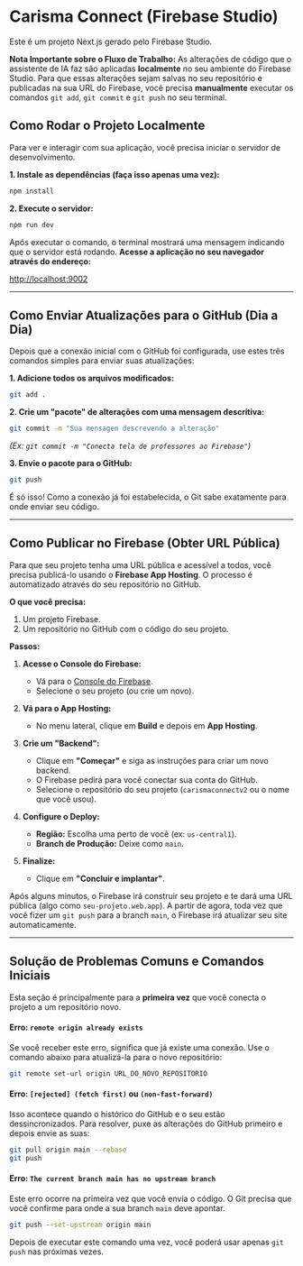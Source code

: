 # Carisma Connect (Firebase Studio)

Este é um projeto Next.js gerado pelo Firebase Studio.

**Nota Importante sobre o Fluxo de Trabalho:** As alterações de código que o assistente de IA faz são aplicadas **localmente** no seu ambiente do Firebase Studio. Para que essas alterações sejam salvas no seu repositório e publicadas na sua URL do Firebase, você precisa **manualmente** executar os comandos `git add`, `git commit` e `git push` no seu terminal.

## Como Rodar o Projeto Localmente

Para ver e interagir com sua aplicação, você precisa iniciar o servidor de desenvolvimento.

**1. Instale as dependências (faça isso apenas uma vez):**
```bash
npm install
```

**2. Execute o servidor:**
```bash
npm run dev
```

Após executar o comando, o terminal mostrará uma mensagem indicando que o servidor está rodando. **Acesse a aplicação no seu navegador através do endereço:**

[http://localhost:9002](http://localhost:9002)

---

## Como Enviar Atualizações para o GitHub (Dia a Dia)

Depois que a conexão inicial com o GitHub foi configurada, use estes três comandos simples para enviar suas atualizações:

**1. Adicione todos os arquivos modificados:**
```bash
git add .
```

**2. Crie um "pacote" de alterações com uma mensagem descritiva:**
```bash
git commit -m "Sua mensagem descrevendo a alteração"
```
*(Ex: `git commit -m "Conecta tela de professores ao Firebase"`)*

**3. Envie o pacote para o GitHub:**
```bash
git push
```
É só isso! Como a conexão já foi estabelecida, o Git sabe exatamente para onde enviar seu código.

---

## Como Publicar no Firebase (Obter URL Pública)

Para que seu projeto tenha uma URL pública e acessível a todos, você precisa publicá-lo usando o **Firebase App Hosting**. O processo é automatizado através do seu repositório no GitHub.

**O que você precisa:**
1.  Um projeto Firebase.
2.  Um repositório no GitHub com o código do seu projeto.

**Passos:**

1.  **Acesse o Console do Firebase:**
    *   Vá para o [Console do Firebase](https://console.firebase.google.com/).
    *   Selecione o seu projeto (ou crie um novo).

2.  **Vá para o App Hosting:**
    *   No menu lateral, clique em **Build** e depois em **App Hosting**.

3.  **Crie um "Backend":**
    *   Clique em **"Começar"** e siga as instruções para criar um novo backend.
    *   O Firebase pedirá para você conectar sua conta do GitHub.
    *   Selecione o repositório do seu projeto (`carismaconnectv2` ou o nome que você usou).

4.  **Configure o Deploy:**
    *   **Região:** Escolha uma perto de você (ex: `us-central1`).
    *   **Branch de Produção:** Deixe como `main`.

5.  **Finalize:**
    *   Clique em **"Concluir e implantar"**.

Após alguns minutos, o Firebase irá construir seu projeto e te dará uma URL pública (algo como `seu-projeto.web.app`). A partir de agora, toda vez que você fizer um `git push` para a branch `main`, o Firebase irá atualizar seu site automaticamente.

---

## Solução de Problemas Comuns e Comandos Iniciais

Esta seção é principalmente para a **primeira vez** que você conecta o projeto a um repositório novo.

#### Erro: `remote origin already exists`
Se você receber este erro, significa que já existe uma conexão. Use o comando abaixo para atualizá-la para o novo repositório:
```bash
git remote set-url origin URL_DO_NOVO_REPOSITORIO
```

#### Erro: `[rejected] (fetch first)` ou `(non-fast-forward)`
Isso acontece quando o histórico do GitHub e o seu estão dessincronizados. Para resolver, puxe as alterações do GitHub primeiro e depois envie as suas:
```bash
git pull origin main --rebase
git push
```

#### Erro: `The current branch main has no upstream branch`
Este erro ocorre na primeira vez que você envia o código. O Git precisa que você confirme para onde a sua branch `main` deve apontar.
```bash
git push --set-upstream origin main
```
Depois de executar este comando uma vez, você poderá usar apenas `git push` nas próximas vezes.
